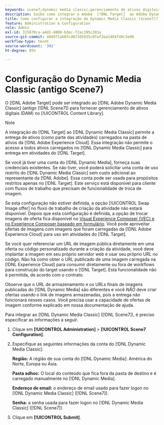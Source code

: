 ```yaml
---
keywords: scene7;dynamic media classic;gerenciamento de ativos digitais;ativos;dam;biblioteca de conteúdo;trocar imagem
description: Saiba como integrar o Adobe  [!DNL Target]  ao Adobe Dynamic Media Classic (antigo Scene7) para oferecer Gerenciamento de ativos digitais (DAM) na biblioteca de conteúdo.
title: Como configurar a integração do Dynamic Media Classic (Scene7)?
feature: Administration & Configuration
role: Admin
exl-id: 315670ca-a4d1-4808-b3ec-f2ac195c281a
source-git-commit: 484971ab0fcd07205935c0fef3ea1484f40c3e96
workflow-type: tm+mt
source-wordcount: '391'
ht-degree: 85%

---
```


# Configuração do Dynamic Media Classic (antigo Scene7)

O [!DNL Adobe Target] pode ser integrado ao [!DNL Adobe Dynamic Media Classic] (antigo [!DNL Scene7]) para fornecer gerenciamento de ativos digitais (DAM) no [!UICONTROL Content Library].

>[!NOTE]
>
>A integração do [!DNL Target] ao [!DNL Dynamic Media Classic] permite a entrega de ativos (como parte das atividades) carregados na pasta de ativos da [!DNL Adobe Experience Cloud]. Essa integração não permite o acesso a todos ativos carregados no [!DNL Dynamic Media Classic] para entrega em atividades do [!DNL Target].

Se você já tiver uma conta do [!DNL Dynamic Media], forneça suas credenciais existentes. Se não tiver, você poderá solicitar uma conta de uso restrito do [!DNL Dynamic Media Classic] sem custo adicional ao representante da [!DNL Adobe]. Essa conta pode ser usada para propósitos restritos apenas no [!DNL Target]. Este serviço está disponível para cliente com fluxos de trabalho que precisam de funcionalidade de troca de imagem.

<!-- 
>[!NOTE]
>
>A restricted-use, free [!DNL Dynamic Media Classic] account for [!DNL Adobe Target] is no longer supported for new customers or new users. Existing sign-in credentials work as usual. 
-->

Se esta configuração não estiver definida, a opção [!UICONTROL Swap Image offer] no fluxo de trabalho de criação da atividade não estará disponível. Depois que esta configuração é definida, a opção de trocar imagens de oferta fica disponível no [Visual Experience Composer (VEC) e no Experience Composer baseado em formulário](/help/main/c-experiences/experiences.md#concept_A2E10F6AFB3D4AEAB6951EE14688848D). Você pode aproveitar ofertas de imagens com imagens que foram carregadas da [!DNL Adobe Experience Cloud] para uso em atividades do [!DNL Target].

Se você quer referenciar um URL de imagem pública diretamente em uma oferta ou código personalizado durante a criação da atividade, você deve implantar a imagem em seu próprio servidor web e usar seu próprio URL no código. Não há como obter o URL publicado de uma imagem carregada na [!DNL Experience Cloud] para consumir diretamente ou fora de workflows para construção do target usando o [!DNL Target]. Esta funcionalidade não é permitida, de acordo com o contrato.

Observe que o URL de armazenamento e os URLs finais de imagens publicadas do [!DNL Dynamic Media] são diferentes e você *NÃO* deve criar ofertas usando o link de imagens armazenadas, pois a entrega não funcionará nesses casos. Você precisa usar a capacidade de ofertas de imagem conforme explicado em nossa documentação de ajuda.

Para integrar ao [!DNL Dynamic Media Classic] ([!DNL Scene7]), é preciso especificar as informações a seguir.

1. Clique em **[!UICONTROL Administration]** > **[!UICONTROL Scene7 Configuration]**.

1. Especifique as seguintes informações da conta do [!DNL Dynamic Media Classic]:

   **Região:** A região de sua conta do [!DNL Dynamic Media]: América do Norte, Europa ou Ásia.

   **Pasta adhoc:** O local do conteúdo que fica fora da pasta de destino e é carregado manualmente no [!DNL Dynamic Media].

   **Endereço de email:** o endereço de email usado para fazer logon no [!DNL Dynamic Media Classic] ([!DNL Scene7]).

   **Senha:** a senha usada para fazer logon no [!DNL Dynamic Media Classic] ([!DNL Scene7]).

1. Clique em **[!UICONTROL Submit]**.
